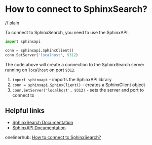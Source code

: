 # How to connect to SphinxSearch?
// plain

To connect to SphinxSearch, you need to use the SphinxAPI.

```python
import sphinxapi

conn = sphinxapi.SphinxClient()
conn.SetServer('localhost', 9312)
```

The code above will create a connection to the SphinxSearch server running on `localhost` on port `9312`.

1. `import sphinxapi` - imports the SphinxAPI library
2. `conn = sphinxapi.SphinxClient()` - creates a SphinxClient object
3. `conn.SetServer('localhost', 9312)` - sets the server and port to connect to

## Helpful links
- [SphinxSearch Documentation](http://sphinxsearch.com/docs/current.html)
- [SphinxAPI Documentation](http://sphinxsearch.com/docs/sphinxapi.html)

onelinerhub: [How to connect to SphinxSearch?](https://onelinerhub.com/sphinx-search/how-to-connect-to-sphinxsearch)